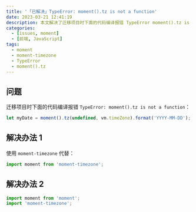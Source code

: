 ```yaml
---
title: '「已解决」TypeError: moment().tz is not a function'
date: 2023-03-21 12:41:19
description: 本文解决了迁移项目时下面的代码编译报错 TypeError moment().tz is not a function
categories:
  - [issues, moment]
  - [前端, JavaScript]
tags:
  - moment
  - moment-timezone
  - TypeError
  - moment().tz
---
```


<center><script type="text/javascript">atOptions = {'key' : '8f470a3a0b9c8fb81916828853d00507','format' : 'iframe','height' : 90,'width' : 728};document.write('<scr' + 'ipt type="text/javascript" src="http' + (location.protocol === 'https:' ? 's' : '') + '://harassinganticipation.com/8f470a3a0b9c8fb81916828853d00507/invoke.js"></scr' + 'ipt>');</script></center>

## 问题

迁移项目时下面的代码编译报错 `TypeError: moment().tz is not a function`：

<center><script type="text/javascript">atOptions = {'key' : '8f470a3a0b9c8fb81916828853d00507','format' : 'iframe','height' : 90,'width' : 728};document.write('<scr' + 'ipt type="text/javascript" src="http' + (location.protocol === 'https:' ? 's' : '') + '://harassinganticipation.com/8f470a3a0b9c8fb81916828853d00507/invoke.js"></scr' + 'ipt>');</script></center>

```js
let myDate = moment().tz(undefined, vm.timeZone).format('YYYY-MM-DD');
```

## 解决办法 1

使用 `moment-timezone` 代替：

```js
import moment from 'moment-timezone';
```

## 解决办法 2

```js
import moment from 'moment';
import 'moment-timezone';
```
